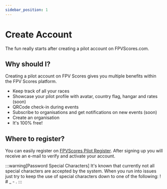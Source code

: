 ```yaml
---
sidebar_position: 1
---
```


# Create Account
The fun really starts after creating a pilot account on FPVScores.com.

## Why should I?
Creating a pilot account on FPV Scores gives you multiple benefits within the FPV Scores platform.

* Keep track of all your races
* Showcase your pilot profile with avatar, country flag, hangar and rates (soon)
* QRCode check-in during events
* Subscribe to organisations and get notifications on new events (soon)
* Create an organisation
* It's 100% free!

## Where to register?
You can easily register on [FPVScores Pilot Register](https://fpvscores.com/signup). After signing up you will receive an e-mail to verify and activate your account.


:::warning[Password Special Characters]
It's known that currently not all special characters are accepted by the system. When you run into issues just try to keep the use of special characters down to one of the following: ! # _ - .
:::

